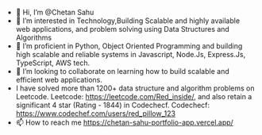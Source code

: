 - 👋 Hi, I’m @Chetan Sahu
- 👀 I’m interested in Technology,Building Scalable and highly available web applications, and problem solving using Data Structures and Algorithms 
- 🌱 I’m proficient in Python, Object Oriented Programming and building high scalable and reliable systems in Javascript, Node.Js, Express.Js, TypeScript, AWS tech.
- 💞️ I’m looking to collaborate on learning how to build scalable and efficient web applications.
- I have solved more than 1200+ data structure and algorithm problems on Leetcode. Leetcode: https://leetcode.com/Red_inside/, and also retain a significant 4 star (Rating - 1844) in Codechecf. Codechecf: https://www.codechef.com/users/red_pillow_123
- 📫 How to reach me https://chetan-sahu-portfolio-app.vercel.app/

<!---
Red-Pillow/Red-Pillow is a ✨ special ✨ repository because its `README.md` (this file) appears on your GitHub profile.
You can click the Preview link to take a look at your changes.
--->

